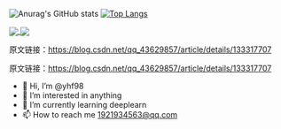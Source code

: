 ![Anurag's GitHub stats](https://github-readme-stats.vercel.app/api?username=yhf98&show_icons=true&theme=radical)
[![Top Langs](https://github-readme-stats.vercel.app/api/top-langs/?username=yhf98&layout=compact)](https://github.com/anuraghazra/github-readme-stats)

<p>
  <a href="https://github.com/yhf98/yhf98">
        <img align="center" src="https://github-readme-stats.vercel.app/api/pin/?username=yhf98&repo=yhf98&theme=vue-light" />
  </a>
   <a href="https://github.com/yhf98">
        <img align="center" src="https://github-readme-stats.vercel.app/api/pin/?username=yhf98&repo=hid-handle&theme=vue-light" />
  </a>
</p>
                  
原文链接：https://blog.csdn.net/qq_43629857/article/details/133317707
                        
原文链接：https://blog.csdn.net/qq_43629857/article/details/133317707
- 👋 Hi, I’m @yhf98
- 👀 I’m interested in anything
- 🌱 I’m currently learning deeplearn
- 📫 How to reach me 1921934563@qq.com

<!---
yhf98/yhf98 is a ✨ special ✨ repository because its `README.md` (this file) appears on your GitHub profile.
You can click the Preview link to take a look at your changes.
--->
